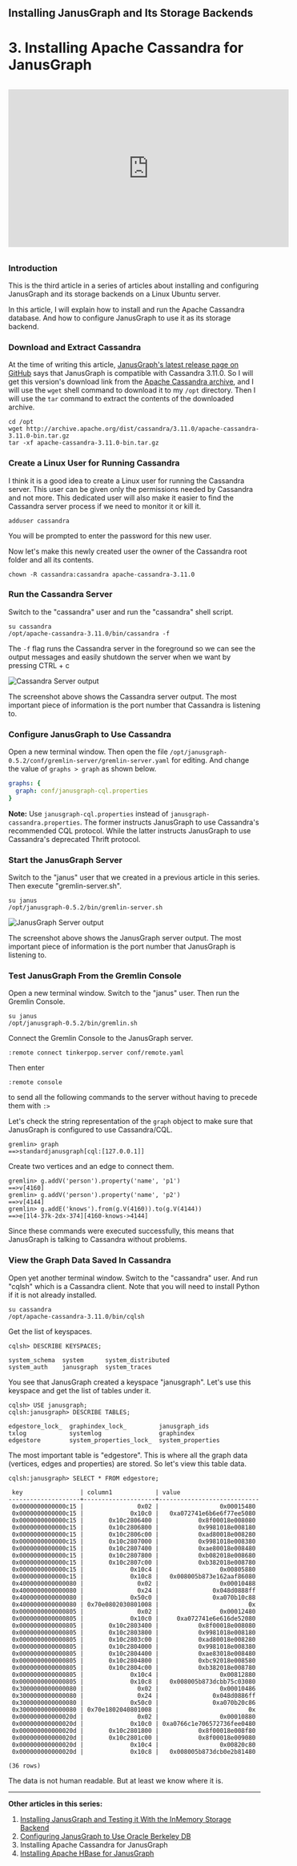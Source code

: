 ## Installing JanusGraph and Its Storage Backends

# 3. Installing Apache Cassandra for JanusGraph

<div style="text-align: center; margin-top: 2rem; margin-bottom: 2rem;"><iframe width="560" height="315" src="https://www.youtube.com/embed/s3f6jsvV8UQ" frameborder="0" allow="accelerometer; autoplay; clipboard-write; encrypted-media; gyroscope; picture-in-picture" allowfullscreen></iframe></div>

### Introduction

This is the third article in a series of articles about installing and configuring JanusGraph and its storage backends on a Linux Ubuntu server.

In this article, I will explain how to install and run the Apache Cassandra database. And how to configure JanusGraph to use it as its storage backend.

### Download and Extract Cassandra

At the time of writing this article, [JanusGraph's latest release page on GitHub](https://github.com/JanusGraph/janusgraph/releases/latest) says that JanusGraph is compatible with Cassandra 3.11.0. So I will get this version's download link from the [Apache Cassandra archive](http://archive.apache.org/dist/cassandra/), and I will use the `wget` shell command to download it to my `/opt` directory. Then I will use the `tar` command to extract the contents of the downloaded archive.

```shell
cd /opt
wget http://archive.apache.org/dist/cassandra/3.11.0/apache-cassandra-3.11.0-bin.tar.gz
tar -xf apache-cassandra-3.11.0-bin.tar.gz
```

### Create a Linux User for Running Cassandra

I think it is a good idea to create a Linux user for running the Cassandra server. This user can be given only the permissions needed by Cassandra and not more. This dedicated user will also make it easier to find the Cassandra server process if we need to monitor it or kill it.

```shell
adduser cassandra
```

You will be prompted to enter the password for this new user.

Now let's make this newly created user the owner of the Cassandra root folder and all its contents.

```shell
chown -R cassandra:cassandra apache-cassandra-3.11.0
```

### Run the Cassandra Server

Switch to the "cassandra" user and run the "cassandra" shell script.

```shell
su cassandra
/opt/apache-cassandra-3.11.0/bin/cassandra -f
```

The `-f` flag runs the Cassandra server in the foreground so we can see the output messages and easily shutdown the server when we want by pressing CTRL + c

![Cassandra Server output](cassandra-server-output.png)

The screenshot above shows the Cassandra server output. The most important piece of information is the port number that Cassandra is listening to.

### Configure JanusGraph to Use Cassandra

Open a new terminal window. Then open the file `/opt/janusgraph-0.5.2/conf/gremlin-server/gremlin-server.yaml` for editing. And change the value of `graphs > graph` as shown below.

```yaml
graphs: {
  graph: conf/janusgraph-cql.properties
}
```

**Note:** Use `janusgraph-cql.properties` instead of `janusgraph-cassandra.properties`. The former instructs JanusGraph to use Cassandra's recommended CQL protocol. While the latter instructs JanusGraph to use Cassandra's deprecated Thrift protocol.

### Start the JanusGraph Server

Switch to the "janus" user that we created in a previous article in this series. Then execute "gremlin-server.sh".

```shell
su janus
/opt/janusgraph-0.5.2/bin/gremlin-server.sh
```

![JanusGraph Server output](janusgraph-server-output.png)

The screenshot above shows the JanusGraph server output. The most important piece of information is the port number that JanusGraph is listening to.

### Test JanusGraph From the Gremlin Console

Open a new terminal window. Switch to the "janus" user. Then run the Gremlin Console.

```shell
su janus
/opt/janusgraph-0.5.2/bin/gremlin.sh
```

Connect the Gremlin Console to the JanusGraph server.

```
:remote connect tinkerpop.server conf/remote.yaml
```

Then enter

```
:remote console
```

to send all the following commands to the server without having to precede them with `:>`

Let's check the string representation of the `graph` object to make sure that JanusGraph is configured to use Cassandra/CQL.

```
gremlin> graph
==>standardjanusgraph[cql:[127.0.0.1]]
```

Create two vertices and an edge to connect them.

```
gremlin> g.addV('person').property('name', 'p1')
==>v[4160]
gremlin> g.addV('person').property('name', 'p2')
==>v[4144]
gremlin> g.addE('knows').from(g.V(4160)).to(g.V(4144))
==>e[1l4-37k-2dx-374][4160-knows->4144]
```

Since these commands were executed successfully, this means that JanusGraph is talking to Cassandra without problems.

### View the Graph Data Saved In Cassandra

Open yet another terminal window. Switch to the "cassandra" user. And run "cqlsh" which is a Cassandra client. Note that you will need to install Python if it is not already installed.

```
su cassandra
/opt/apache-cassandra-3.11.0/bin/cqlsh
```

Get the list of keyspaces.

```
cqlsh> DESCRIBE KEYSPACES;

system_schema  system      system_distributed
system_auth    janusgraph  system_traces
```

You see that JanusGraph created a keyspace "janusgraph". Let's use this keyspace and get the list of tables under it.

```
cqlsh> USE janusgraph;
cqlsh:janusgraph> DESCRIBE TABLES;

edgestore_lock_  graphindex_lock_         janusgraph_ids
txlog            systemlog                graphindex
edgestore        system_properties_lock_  system_properties
```

The most important table is "edgestore". This is where all the graph data (vertices, edges and properties) are stored. So let's view this table data.

```
cqlsh:janusgraph> SELECT * FROM edgestore;

 key                | column1            | value
--------------------+--------------------+----------------------------
 0x0000000000000c15 |               0x02 |                 0x00015480
 0x0000000000000c15 |             0x10c0 |   0xa072741e6b6e6f77ee5080
 0x0000000000000c15 |       0x10c2806400 |           0x8f00018e008080
 0x0000000000000c15 |       0x10c2806800 |           0x9981018e008180
 0x0000000000000c15 |       0x10c2806c00 |           0xad80018e008280
 0x0000000000000c15 |       0x10c2807000 |           0x9981018e008380
 0x0000000000000c15 |       0x10c2807400 |           0xae80018e008480
 0x0000000000000c15 |       0x10c2807800 |           0xb082018e008680
 0x0000000000000c15 |       0x10c2807c00 |           0xb382018e008780
 0x0000000000000c15 |             0x10c4 |                 0x00805880
 0x0000000000000c15 |             0x10c8 |   0x008005b873e162aaf86080
 0x4000000000000080 |               0x02 |                 0x00010488
 0x4000000000000080 |               0x24 |               0x048d0888ff
 0x4000000000000080 |             0x50c0 |               0xa070b10c88
 0x4000000000000080 | 0x70e0802030801008 |                         0x
 0x0000000000000805 |               0x02 |                 0x00012480
 0x0000000000000805 |             0x10c0 |     0xa072741e6e616de52080
 0x0000000000000805 |       0x10c2803400 |           0x8f00018e008080
 0x0000000000000805 |       0x10c2803800 |           0x9981018e008180
 0x0000000000000805 |       0x10c2803c00 |           0xad80018e008280
 0x0000000000000805 |       0x10c2804000 |           0x9981018e008380
 0x0000000000000805 |       0x10c2804400 |           0xae83018e008480
 0x0000000000000805 |       0x10c2804800 |           0xbc92018e008580
 0x0000000000000805 |       0x10c2804c00 |           0xb382018e008780
 0x0000000000000805 |             0x10c4 |                 0x00812880
 0x0000000000000805 |             0x10c8 |   0x008005b873dcbb75c03080
 0x3000000000000080 |               0x02 |                 0x00010486
 0x3000000000000080 |               0x24 |               0x048d0886ff
 0x3000000000000080 |             0x50c0 |               0xa070b20c86
 0x3000000000000080 | 0x70e1802040801008 |                         0x
 0x000000000000020d |               0x02 |                 0x00010880
 0x000000000000020d |             0x10c0 | 0xa0766c1e706572736fee0480
 0x000000000000020d |       0x10c2801800 |           0x8f00018e008f80
 0x000000000000020d |       0x10c2801c00 |           0x8f00018e009080
 0x000000000000020d |             0x10c4 |                 0x00820c80
 0x000000000000020d |             0x10c8 |   0x008005b873dcb0e2b81480

(36 rows)
```

The data is not human readable. But at least we know where it is.

---

**Other articles in this series:**

1. [Installing JanusGraph and Testing it With the InMemory Storage Backend](../installing-janusgraph-and-testing-it-with-the-inmemory-storage-backend/index.md)
2. [Configuring JanusGraph to Use Oracle Berkeley DB](../configuring-janusgraph-to-use-oracle-berkeley-db/index.md)
3. Installing Apache Cassandra for JanusGraph
4. [Installing Apache HBase for JanusGraph](../installing-apache-hbase-for-janusgraph/index.md)
